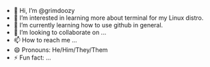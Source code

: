 - 👋 Hi, I’m @grimdoozy
- 👀 I’m interested in learning more about terminal for my Linux distro.
- 🌱 I’m currently learning how to use github in general.
- 💞️ I’m looking to collaborate on ...
- 📫 How to reach me ...
- 😄 Pronouns: He/Him/They/Them
- ⚡ Fun fact: ...

<!---
grimdoozy/grimdoozy is a ✨ special ✨ repository because its `README.md` (this file) appears on your GitHub profile.
You can click the Preview link to take a look at your changes.
--->
